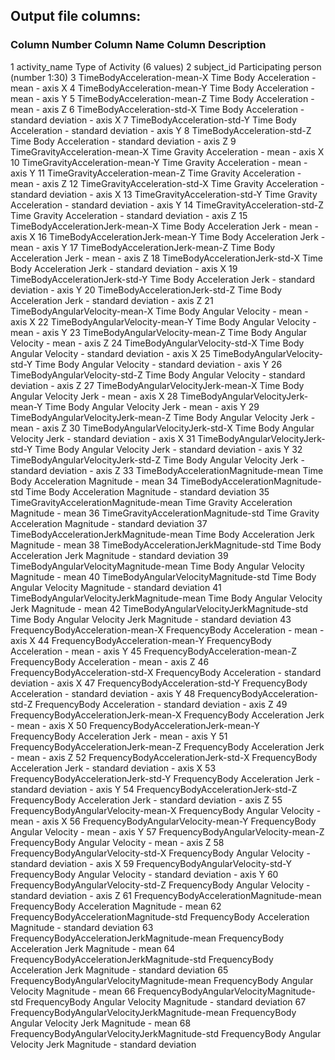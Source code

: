 ## Output file columns:

### Column Number	Column Name	Column Description
1	activity_name	Type of Activity (6 values)
2	subject_id	Participating person (number 1:30)
3	TimeBodyAcceleration-mean-X	Time Body Acceleration - mean - axis X
4	TimeBodyAcceleration-mean-Y	Time Body Acceleration - mean - axis Y
5	TimeBodyAcceleration-mean-Z	Time Body Acceleration - mean - axis Z
6	TimeBodyAcceleration-std-X	Time Body Acceleration - standard deviation - axis X
7	TimeBodyAcceleration-std-Y	Time Body Acceleration - standard deviation - axis Y
8	TimeBodyAcceleration-std-Z	Time Body Acceleration - standard deviation - axis Z
9	TimeGravityAcceleration-mean-X	Time Gravity Acceleration - mean - axis X
10	TimeGravityAcceleration-mean-Y	Time Gravity Acceleration - mean - axis Y
11	TimeGravityAcceleration-mean-Z	Time Gravity Acceleration - mean - axis Z
12	TimeGravityAcceleration-std-X	Time Gravity Acceleration - standard deviation - axis X
13	TimeGravityAcceleration-std-Y	Time Gravity Acceleration - standard deviation - axis Y
14	TimeGravityAcceleration-std-Z	Time Gravity Acceleration - standard deviation - axis Z
15	TimeBodyAccelerationJerk-mean-X	Time Body Acceleration Jerk - mean - axis X
16	TimeBodyAccelerationJerk-mean-Y	Time Body Acceleration Jerk - mean - axis Y
17	TimeBodyAccelerationJerk-mean-Z	Time Body Acceleration Jerk - mean - axis Z
18	TimeBodyAccelerationJerk-std-X	Time Body Acceleration Jerk - standard deviation - axis X
19	TimeBodyAccelerationJerk-std-Y	Time Body Acceleration Jerk - standard deviation - axis Y
20	TimeBodyAccelerationJerk-std-Z	Time Body Acceleration Jerk - standard deviation - axis Z
21	TimeBodyAngularVelocity-mean-X	Time Body Angular Velocity - mean - axis X
22	TimeBodyAngularVelocity-mean-Y	Time Body Angular Velocity - mean - axis Y
23	TimeBodyAngularVelocity-mean-Z	Time Body Angular Velocity - mean - axis Z
24	TimeBodyAngularVelocity-std-X	Time Body Angular Velocity - standard deviation - axis X
25	TimeBodyAngularVelocity-std-Y	Time Body Angular Velocity - standard deviation - axis Y
26	TimeBodyAngularVelocity-std-Z	Time Body Angular Velocity - standard deviation - axis Z
27	TimeBodyAngularVelocityJerk-mean-X	Time Body Angular Velocity Jerk - mean - axis X
28	TimeBodyAngularVelocityJerk-mean-Y	Time Body Angular Velocity Jerk - mean - axis Y
29	TimeBodyAngularVelocityJerk-mean-Z	Time Body Angular Velocity Jerk - mean - axis Z
30	TimeBodyAngularVelocityJerk-std-X	Time Body Angular Velocity Jerk - standard deviation - axis X
31	TimeBodyAngularVelocityJerk-std-Y	Time Body Angular Velocity Jerk - standard deviation - axis Y
32	TimeBodyAngularVelocityJerk-std-Z	Time Body Angular Velocity Jerk - standard deviation - axis Z
33	TimeBodyAccelerationMagnitude-mean	Time Body Acceleration Magnitude - mean
34	TimeBodyAccelerationMagnitude-std	Time Body Acceleration Magnitude - standard deviation
35	TimeGravityAccelerationMagnitude-mean	Time Gravity Acceleration Magnitude - mean
36	TimeGravityAccelerationMagnitude-std	Time Gravity Acceleration Magnitude - standard deviation
37	TimeBodyAccelerationJerkMagnitude-mean	Time Body Acceleration Jerk Magnitude - mean
38	TimeBodyAccelerationJerkMagnitude-std	Time Body Acceleration Jerk Magnitude - standard deviation
39	TimeBodyAngularVelocityMagnitude-mean	Time Body Angular Velocity Magnitude - mean
40	TimeBodyAngularVelocityMagnitude-std	Time Body Angular Velocity Magnitude - standard deviation
41	TimeBodyAngularVelocityJerkMagnitude-mean	Time Body Angular Velocity Jerk Magnitude - mean
42	TimeBodyAngularVelocityJerkMagnitude-std	Time Body Angular Velocity Jerk Magnitude - standard deviation
43	FrequencyBodyAcceleration-mean-X	FrequencyBody Acceleration - mean - axis X
44	FrequencyBodyAcceleration-mean-Y	FrequencyBody Acceleration - mean - axis Y
45	FrequencyBodyAcceleration-mean-Z	FrequencyBody Acceleration - mean - axis Z
46	FrequencyBodyAcceleration-std-X	FrequencyBody Acceleration - standard deviation - axis X
47	FrequencyBodyAcceleration-std-Y	FrequencyBody Acceleration - standard deviation - axis Y
48	FrequencyBodyAcceleration-std-Z	FrequencyBody Acceleration - standard deviation - axis Z
49	FrequencyBodyAccelerationJerk-mean-X	FrequencyBody Acceleration Jerk - mean - axis X
50	FrequencyBodyAccelerationJerk-mean-Y	FrequencyBody Acceleration Jerk - mean - axis Y
51	FrequencyBodyAccelerationJerk-mean-Z	FrequencyBody Acceleration Jerk - mean - axis Z
52	FrequencyBodyAccelerationJerk-std-X	FrequencyBody Acceleration Jerk - standard deviation - axis X
53	FrequencyBodyAccelerationJerk-std-Y	FrequencyBody Acceleration Jerk - standard deviation - axis Y
54	FrequencyBodyAccelerationJerk-std-Z	FrequencyBody Acceleration Jerk - standard deviation - axis Z
55	FrequencyBodyAngularVelocity-mean-X	FrequencyBody Angular Velocity - mean - axis X
56	FrequencyBodyAngularVelocity-mean-Y	FrequencyBody Angular Velocity - mean - axis Y
57	FrequencyBodyAngularVelocity-mean-Z	FrequencyBody Angular Velocity - mean - axis Z
58	FrequencyBodyAngularVelocity-std-X	FrequencyBody Angular Velocity - standard deviation - axis X
59	FrequencyBodyAngularVelocity-std-Y	FrequencyBody Angular Velocity - standard deviation - axis Y
60	FrequencyBodyAngularVelocity-std-Z	FrequencyBody Angular Velocity - standard deviation - axis Z
61	FrequencyBodyAccelerationMagnitude-mean	FrequencyBody Acceleration Magnitude - mean
62	FrequencyBodyAccelerationMagnitude-std	FrequencyBody Acceleration Magnitude - standard deviation
63	FrequencyBodyAccelerationJerkMagnitude-mean	FrequencyBody Acceleration Jerk Magnitude - mean
64	FrequencyBodyAccelerationJerkMagnitude-std	FrequencyBody Acceleration Jerk Magnitude - standard deviation
65	FrequencyBodyAngularVelocityMagnitude-mean	FrequencyBody Angular Velocity Magnitude - mean
66	FrequencyBodyAngularVelocityMagnitude-std	FrequencyBody Angular Velocity Magnitude - standard deviation
67	FrequencyBodyAngularVelocityJerkMagnitude-mean	FrequencyBody Angular Velocity Jerk Magnitude - mean
68	FrequencyBodyAngularVelocityJerkMagnitude-std	FrequencyBody Angular Velocity Jerk Magnitude - standard deviation
